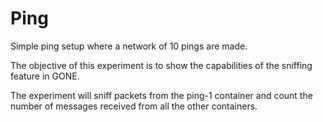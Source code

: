 # Ping

Simple ping setup where a network of 10 pings are made.

The objective of this experiment is to show the capabilities of the sniffing feature in GONE.

The experiment will sniff packets from the ping-1 container and count the number of messages received from all the other containers.
